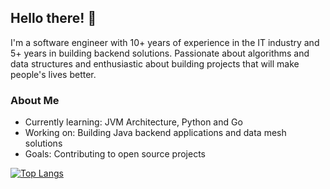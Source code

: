 ## Hello there! 👋

I'm a software engineer with 10+ years of experience in the IT industry and 5+ years in building backend solutions. Passionate about algorithms and data structures and enthusiastic about building projects that will make people's lives better.


### About Me
- Currently learning: JVM Architecture, Python and Go
- Working on: Building Java backend applications and data mesh solutions
- Goals: Contributing to open source projects


[![Top Langs](https://github-readme-stats.vercel.app/api/top-langs/?username=gvlima)](https://github.com/gvlima/github-readme-stats)
